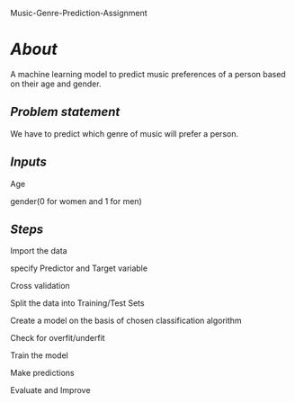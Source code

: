 Music-Genre-Prediction-Assignment
# *About*
A machine learning model to predict music preferences of a person based on their age and gender.

## *Problem statement*
We have to predict which genre of music will prefer a person.

## *Inputs*
Age

gender(0 for women and 1 for men)

## *Steps*
Import the data

specify Predictor and Target variable

Cross validation

Split the data into Training/Test Sets

Create a model on the basis of chosen classification algorithm

Check for overfit/underfit

Train the model

Make predictions

Evaluate and Improve
